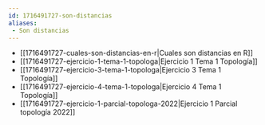 ```yaml
---
id: 1716491727-son-distancias
aliases:
 - Son distancias
---
```



- [[1716491727-cuales-son-distancias-en-r|Cuales son distancias en R]]
- [[1716491727-ejercicio-1-tema-1-topologa|Ejercicio 1 Tema 1 Topología]]
- [[1716491727-ejercicio-3-tema-1-topologa|Ejercicio 3 Tema 1 Topología]]
- [[1716491727-ejercicio-4-tema-1-topologa|Ejercicio 4 Tema 1 Topología]]
- [[1716491727-ejercicio-1-parcial-topologa-2022|Ejercicio 1 Parcial topología 2022]]